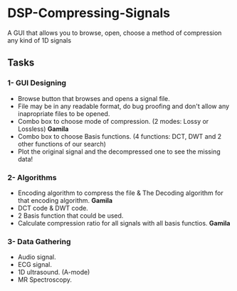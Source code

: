 # DSP-Compressing-Signals
A GUI that allows you to browse, open, choose a method of compression any kind of 1D signals

## Tasks
### 1- GUI Designing
  * Browse button that browses and opens a signal file.
  * File may be in any readable format, do bug proofing and don't allow any inapropriate files to be opened.
  * Combo box to choose mode of compression. (2 modes: Lossy or Lossless) **Gamila**
  * Combo box to choose Basis functions. (4 functions: DCT, DWT and 2 other functions of our search)
  * Plot the original signal and the decompressed one to see the missing data!
### 2- Algorithms
  * Encoding algorithm to compress the file & The Decoding algorithm for that encoding algorithm. **Gamila**
  * DCT code & DWT code.
  * 2 Basis function that could be used.
  * Calculate compression ratio for all signals with all basis functios. **Gamila**

### 3- Data Gathering
  * Audio signal.
  * ECG signal.
  * 1D ultrasound. (A-mode)
  * MR Spectroscopy.



